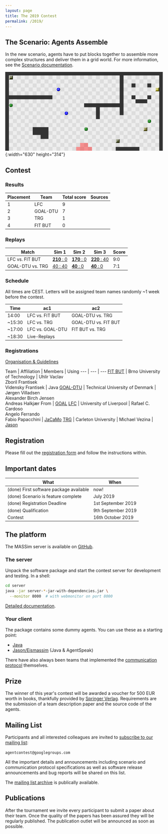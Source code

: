 ```yaml
---
layout: page
title: The 2019 Contest
permalink: /2019/
---
```


The Scenario: Agents Assemble
-----------------------------

In the new scenario, agents have to put blocks together to assemble more complex structures and deliver them in a grid world. For more information, see the [Scenario documentation](https://github.com/agentcontest/massim_2019/blob/master/docs/scenario.md).

![Agents Assemble](/2019/banner.png){:width="630" height="314"}

Contest
-------

### Results

Placement | Team | Total score | Sources
--- | --- | --- | ---
1 | LFC | 9 |
2 | GOAL-DTU | 7
3 | TRG | 1
4 | FIT BUT | 0 |

### Replays

Match | Sim 1 | Sim 2 | Sim 3 | Score
--- | --- | --- | --- | ---
LFC vs. FIT BUT | [**210**&nbsp;:&nbsp;0](/2019/replays/?2019-10-16-14-16-27-1571228187194_LFC_FIT-BUT) | [**170**&nbsp;:&nbsp;0](/2019/replays/?2019-10-16-14-16-27-1571228815095_LFC_FIT-BUT) | [**220**&nbsp;:&nbsp;40](/2019/replays/?2019-10-16-14-16-27-1571229197887_LFC_FIT-BUT) | 9:0
GOAL-DTU vs. TRG | [40&nbsp;:&nbsp;40](/2019/replays/?2019-10-16-14-07-44-1571227664602_GOAL-DTU_TRG) | [**40**&nbsp;:&nbsp;0](/2019/replays/?2019-10-16-14-37-04-1571229424884_GOAL-DTU_TRG) | [**40**&nbsp;:&nbsp;0](/2019/replays/?2019-10-16-15-02-26-1571230946067_GOAL-DTU_TRG) | 7:1

### Schedule

All times are CEST. Letters will be assigned team names randomly ~1 week before the contest.

Time | ac1 | ac2
--- | --- | ---
14:00 | LFC vs. FIT BUT | GOAL-DTU vs. TRG
~15:30 | LFC vs. TRG | GOAL-DTU vs. FIT BUT
~17:00 | LFC vs. GOAL-DTU | FIT BUT vs. TRG
~18:30 | Live-Replays | |

### Registrations

[Organisation & Guidelines](downloads/organisation.txt)

Team | Affiliation | Members | Using
--- | --- | ---
[FIT BUT](registrations/FIT_BUT_public.pdf) | Brno University of Technology | Uhlir Vaclav <br> Zboril Frantisek <br> Vidensky Frantisek | Java
[GOAL-DTU](registrations/DTU_public.pdf) | Technical University of Denmark | Jørgen Villadsen <br> Alexander Birch Jensen <br> Andreas Halkjær From | [GOAL](https://goalapl.atlassian.net/wiki/)
[LFC](registrations/LFC_public.pdf) | University of Liverpool | Rafael C. Cardoso <br> Angelo Ferrando <br> Fabio Papacchini | [JaCaMo](http://jacamo.sourceforge.net/)
[TRG](registrations/TRG_public.pdf) | Carleton University | Michael Vezina | [Jason](http://jason.sourceforge.net/wp/)

Registration
------------

Please fill out the [registration form](downloads/registration.tex) and
follow the instructions within.

Important dates
---------------

What | When
--- | ---
(done) First software package available | now!
(done) Scenario is feature complete | July 2019
(done) Registration Deadline | 1st September 2019
(done) Qualification | 9th September 2019
Contest | 16th October 2019

The platform
------------

The MASSim server is available on [GitHub](https://github.com/agentcontest/massim_2019).

<!--div class="actions">
  <a href="https://github.com/agentcontest/massim_2019/releases" title="MASSim on GitHub">
    <span class="title">Software package</span>
    <br>
    <span class="filename">massim-2018-1.1-bin.tar.gz</span>
  </a>
</div-->

### The server

Unpack the software package and start the contest server for development and testing. In a shell:

```bash
cd server
java -jar server-*-jar-with-dependencies.jar \
  --monitor 8000  # with webmonitor on port 8000
```

[Detailed documentation](https://github.com/agentcontest/massim_2019/blob/master/docs/server.md).

### Your client

The package contains some dummy agents. You can use these as a starting point:

* [Java](https://github.com/agentcontest/massim_2019/blob/master/docs/javaagents.md)
* [Jason/Eismassim](https://github.com/agentcontest/massim_2019/blob/master/docs/eismassim.md) (Java & AgentSpeak)

There have also always been teams that implemented the
[communication protocol](https://github.com/agentcontest/massim_2019/blob/master/docs/protocol.md)
themselves.

Prize
-----

The winner of this year's contest will be awarded a voucher for 500 EUR worth in books,
thankfully provided by [Springer Verlag](https://www.springer.com). Requirements are the submission of
a team description paper and the source code of the agents.

Mailing List
------------

Participants and all interested colleagues are invited to
[subscribe to our mailing list](https://groups.google.com/forum/#!forum/agentcontest):

`agentcontest@googlegroups.com`

All the important details and announcements including scenario and
communication protocol specifications as well as software release announcements
and bug reports will be shared on this list.

The [mailing list archive](https://groups.google.com/forum/#!forum/agentcontest)
is publically available.

Publications
------------

After the tournament we invite every participant to submit a paper about their
team. Once the quality of the papers has been assured they will be regularly
published. The publication outlet will be announced as soon as possible.

